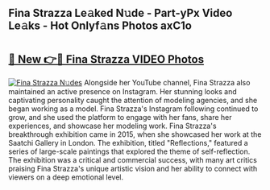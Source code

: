 ## Fina Strazza Le𝚊ked N𝚞de - Part-yPx Video Le𝚊ks - Hot Onlyf𝚊ns Photos axC1o

# <h2><a href="http://ac54970.deff.icu/?id=Fina+Strazza">🔗 New 👉🔴 Fina Strazza VIDEO Photos</a></h2>

[![Fina Strazza N𝚞des](https://i.imgur.com/rIISA9y.gif)](http://ac54970.deff.icu/?id=Fina+Strazza)
Alongside her YouTube channel, Fina Strazza also maintained an active presence on Instagram. Her stunning looks and captivating personality caught the attention of modeling agencies, and she began working as a model. Fina Strazza's Instagram following continued to grow, and she used the platform to engage with her fans, share her experiences, and showcase her modeling work. Fina Strazza's breakthrough exhibition came in 2015, when she showcased her work at the Saatchi Gallery in London. The exhibition, titled "Reflections," featured a series of large-scale paintings that explored the theme of self-reflection. The exhibition was a critical and commercial success, with many art critics praising Fina Strazza's unique artistic vision and her ability to connect with viewers on a deep emotional level.
